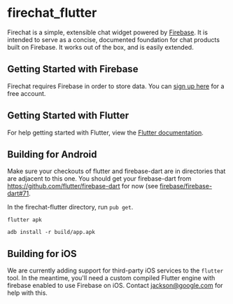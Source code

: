 # firechat_flutter

Firechat is a simple, extensible chat widget powered by [Firebase](https://www.firebase.com/?utm_source=firechat).
It is intended to serve as a concise, documented foundation for chat products built on Firebase.
It works out of the box, and is easily extended.

## Getting Started with Firebase

Firechat requires Firebase in order to store data. You can
[sign up here](https://www.firebase.com/signup/?utm_source=firechat) for a free account.

## Getting Started with Flutter

For help getting started with Flutter, view the [Flutter documentation](http://flutter.io/).

## Building for Android

Make sure your checkouts of flutter and firebase-dart are in directories that are adjacent to this one. You should get your firebase-dart from https://github.com/flutter/firebase-dart for now (see [firebase/firebase-dart#71](https://github.com/firebase/firebase-dart/issues/71).

In the firechat-flutter directory, run ```pub get```.

```flutter apk```

```adb install -r build/app.apk```

## Building for iOS

We are currently adding support for third-party iOS services to the ```flutter``` tool. In the meantime, you'll need a custom compiled Flutter engine with firebase enabled to use Firebase on iOS. Contact jackson@google.com for help with this.
